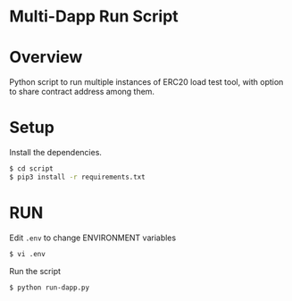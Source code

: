 # Multi-Dapp Run Script

# Overview

Python script to run multiple instances of ERC20 load test tool, with option to share contract address among them.

# Setup

Install the dependencies.
```bash
$ cd script
$ pip3 install -r requirements.txt
```

# RUN

Edit `.env` to change ENVIRONMENT variables
```bash
$ vi .env
```

Run the script
```bash
$ python run-dapp.py
```
